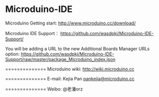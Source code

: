 ﻿Microduino-IDE
==============
Microduino Getting start:
http://www.microduino.cc/download/

Microduino IDE Support：
https://github.com/wasdpkj/Microduino-IDE-Support/

You will be adding a URL to the new Additional Boards Manager URLs option:
https://github.com/wasdpkj/Microduino-IDE-Support/raw/master/package_Microduino_index.json

==============
Microduino wiki:
http://wiki.microduino.cc

==============
E-mail:
Kejia Pan
pankejia@microduino.cc

==============
Weibo:
@老潘orz